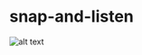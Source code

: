 # snap-and-listen
![alt text](https://raw.githubusercontent.com/meirelon/snap-and-listen/master/readme_images/grand_canyon.jpg)
